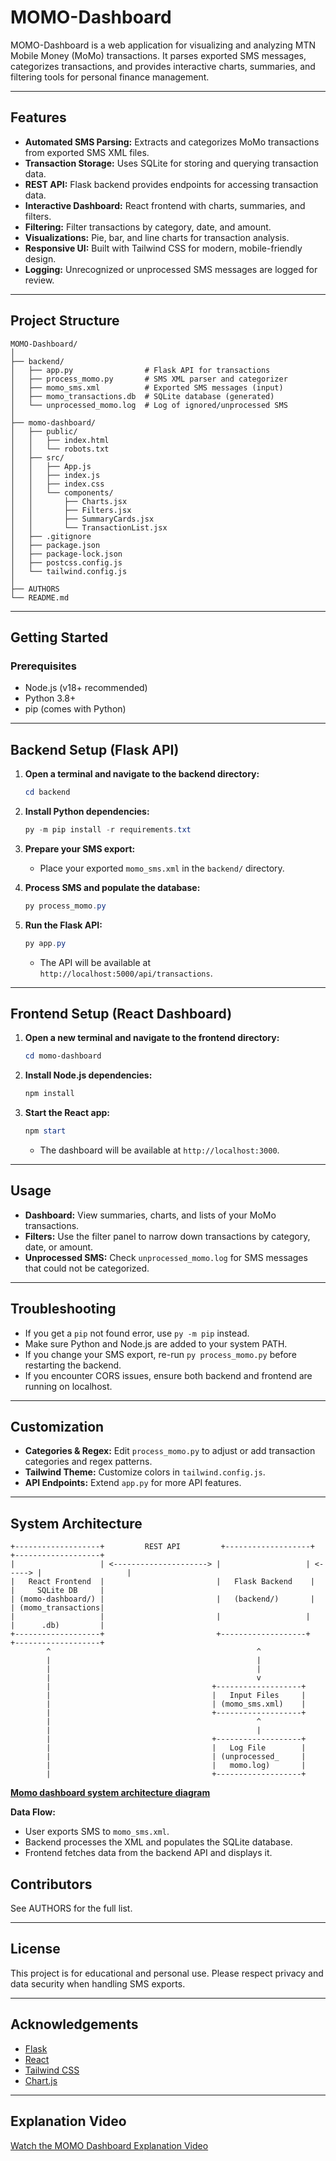 # MOMO-Dashboard

MOMO-Dashboard is a web application for visualizing and analyzing MTN Mobile Money (MoMo) transactions. It parses exported SMS messages, categorizes transactions, and provides interactive charts, summaries, and filtering tools for personal finance management.

---

## Features

- **Automated SMS Parsing:** Extracts and categorizes MoMo transactions from exported SMS XML files.
- **Transaction Storage:** Uses SQLite for storing and querying transaction data.
- **REST API:** Flask backend provides endpoints for accessing transaction data.
- **Interactive Dashboard:** React frontend with charts, summaries, and filters.
- **Filtering:** Filter transactions by category, date, and amount.
- **Visualizations:** Pie, bar, and line charts for transaction analysis.
- **Responsive UI:** Built with Tailwind CSS for modern, mobile-friendly design.
- **Logging:** Unrecognized or unprocessed SMS messages are logged for review.

---

## Project Structure

```
MOMO-Dashboard/
│
├── backend/
│   ├── app.py                # Flask API for transactions
│   ├── process_momo.py       # SMS XML parser and categorizer
│   ├── momo_sms.xml          # Exported SMS messages (input)
│   ├── momo_transactions.db  # SQLite database (generated)
│   └── unprocessed_momo.log  # Log of ignored/unprocessed SMS
│
├── momo-dashboard/
│   ├── public/
│   │   ├── index.html
│   │   └── robots.txt
│   ├── src/
│   │   ├── App.js
│   │   ├── index.js
│   │   ├── index.css
│   │   └── components/
│   │       ├── Charts.jsx
│   │       ├── Filters.jsx
│   │       ├── SummaryCards.jsx
│   │       └── TransactionList.jsx
│   ├── .gitignore
│   ├── package.json
│   ├── package-lock.json
│   ├── postcss.config.js
│   └── tailwind.config.js
│
├── AUTHORS
└── README.md
```

---

## Getting Started

### Prerequisites

- Node.js (v18+ recommended)
- Python 3.8+
- pip (comes with Python)

---

## Backend Setup (Flask API)

1. **Open a terminal and navigate to the backend directory:**
   ```powershell
   cd backend
   ```

2. **Install Python dependencies:**
   ```powershell
   py -m pip install -r requirements.txt
   ```

3. **Prepare your SMS export:**
   - Place your exported `momo_sms.xml` in the `backend/` directory.

4. **Process SMS and populate the database:**
   ```powershell
   py process_momo.py
   ```

5. **Run the Flask API:**
   ```powershell
   py app.py
   ```
   - The API will be available at `http://localhost:5000/api/transactions`.

---

## Frontend Setup (React Dashboard)

1. **Open a new terminal and navigate to the frontend directory:**
   ```powershell
   cd momo-dashboard
   ```

2. **Install Node.js dependencies:**
   ```powershell
   npm install
   ```

3. **Start the React app:**
   ```powershell
   npm start
   ```
   - The dashboard will be available at `http://localhost:3000`.

---

## Usage

- **Dashboard:** View summaries, charts, and lists of your MoMo transactions.
- **Filters:** Use the filter panel to narrow down transactions by category, date, or amount.
- **Unprocessed SMS:** Check `unprocessed_momo.log` for SMS messages that could not be categorized.

---

## Troubleshooting

- If you get a `pip` not found error, use `py -m pip` instead.
- Make sure Python and Node.js are added to your system PATH.
- If you change your SMS export, re-run `py process_momo.py` before restarting the backend.
- If you encounter CORS issues, ensure both backend and frontend are running on localhost.

---

## Customization

- **Categories & Regex:** Edit `process_momo.py` to adjust or add transaction categories and regex patterns.
- **Tailwind Theme:** Customize colors in `tailwind.config.js`.
- **API Endpoints:** Extend `app.py` for more API features.

---

## System Architecture

```
+-------------------+         REST API         +-------------------+         +-------------------+
|                   | <---------------------> |                   | <-----> |                   |
|   React Frontend  |                         |   Flask Backend    |         |     SQLite DB     |
| (momo-dashboard/) |                         |   (backend/)       |         | (momo_transactions|
|                   |                         |                   |         |      .db)         |
+-------------------+                         +-------------------+         +-------------------+
        ^                                              ^
        |                                              |
        |                                              |
        |                                              v
        |                                    +-------------------+
        |                                    |   Input Files     |
        |                                    | (momo_sms.xml)    |
        |                                    +-------------------+
        |                                              ^
        |                                              |
        |                                    +-------------------+
        |                                    |   Log File        |
        |                                    | (unprocessed_     |
        |                                    |   momo.log)       |
        |                                    +-------------------+
```

**<a href="https://drive.google.com/file/d/1iwjjYgTkvao590s1Fp0hnuU7AJLwO_1K/view?usp=sharing" target="_blank" rel="noopener noreferrer">Momo dashboard system architecture diagram</a>**

**Data Flow:**
- User exports SMS to `momo_sms.xml`.
- Backend processes the XML and populates the SQLite database.
- Frontend fetches data from the backend API and displays it.

## Contributors

See AUTHORS for the full list.

---

## License

This project is for educational and personal use. Please respect privacy and data security when handling SMS exports.

---

## Acknowledgements

- <a href="https://flask.palletsprojects.com/" target="_blank" rel="noopener noreferrer">Flask</a>
- <a href="https://react.dev/" target="_blank" rel="noopener noreferrer">React</a>
- <a href="https://tailwindcss.com/" target="_blank" rel="noopener noreferrer">Tailwind CSS</a>
- <a href="https://www.chartjs.org/" target="_blank" rel="noopener noreferrer">Chart.js</a>

---

## Explanation Video

<a href="https://www.loom.com/share/f99443a960f04f51b17f87c2dd240abd?sid=9dc6b1b9-f4dd-4d50-87f6-bd8b7e5f0812" target="_blank" rel="noopener noreferrer">Watch the MOMO Dashboard Explanation Video</a>

